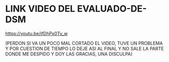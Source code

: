 # LINK VIDEO DEL EVALUADO-DE-DSM

https://youtu.be/ifDhPx0Tv_w

(PERDON SI VA UN POCO MAL CORTADO EL VIDEO, TUVE UN PROBLEMA Y POR CUESTION DE TIEMPO LO DEJE ASI AL
FINAL Y NO SALE LA PARTE DONDE ME DESPIDO Y DOY LAS GRACIAS, UNA DISCULPA)
